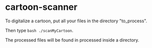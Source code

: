 # cartoon-scanner

To digitalize a cartoon, put all your files in the directory "to_process".

Then type `bash ./scanMyCartoon`.

The processed files will be found in processed inside a directory.
